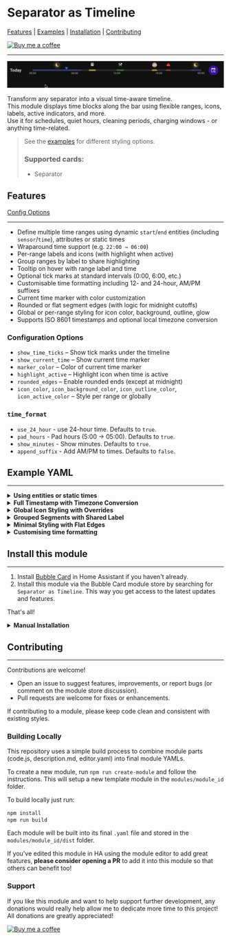 # Separator as Timeline

[Features](#features) | [Examples](#example-yaml) | [Installation](#install-this-module) | [Contributing](#contributing)

[![Buy me a coffee](https://img.shields.io/badge/Buy_me_a_coffee-yellow?logo=buymeacoffee&logoColor=darkred)](https://buymeacoffee.com/lsmarsden)

---

![TimelineUse.gif](assets/TimelineUse.gif)

Transform any separator into a visual time-aware timeline.  
This module displays time blocks along the bar using flexible ranges, icons, labels, active indicators, and more.  
Use it for schedules, quiet hours, cleaning periods, charging windows - or anything time-related.

> See the [examples](#example-yaml) for different styling options.
>
> ### Supported cards:
>
> - Separator

## Features

[Config Options](#configuration-options)

---

- Define multiple time ranges using dynamic `start`/`end` entities (including `sensor`/`time`), attributes or static times
- Wraparound time support (e.g. `22:00 → 06:00`)
- Per-range labels and icons (with highlight when active)
- Group ranges by label to share highlighting
- Tooltip on hover with range label and time
- Optional tick marks at standard intervals (0:00, 6:00, etc.)
- Customisable time formatting including 12- and 24-hour, AM/PM suffixes
- Current time marker with color customization
- Rounded or flat segment edges (with logic for midnight cutoffs)
- Global or per-range styling for icon color, background, outline, glow
- Supports ISO 8601 timestamps and optional local timezone conversion

### Configuration Options

- `show_time_ticks` – Show tick marks under the timeline
- `show_current_time` – Show current time marker
- `marker_color` – Color of current time marker
- `highlight_active` – Highlight icon when time is active
- `rounded_edges` – Enable rounded ends (except at midnight)
- `icon_color`, `icon_background_color`, `icon_outline_color`, `icon_active_color` – Style per range or globally

### `time_format`

- `use_24_hour` - use 24-hour time. Defaults to `true`.
- `pad_hours` - Pad hours (5:00 -> 05:00). Defaults to `true`.
- `show_minutes` - Show minutes. Defaults to `true`.
- `append_suffix` - Add AM/PM to times. Defaults to `false`.

## Example YAML

---

  <details>
    <summary><strong>Using entities or static times</strong></summary>
    <p>Mix entity-based and static times with individual labels/icons.</p>

![UsingEntitiesAndStaticTime.png](assets/UsingEntitiesAndStaticTime.png)

    type: custom:bubble-card
    card_type: separator
    modules:
      - default
      - separator_as_timeline
    separator_as_timeline:
      show_current_time: false
      rounded_edges: true
      marker_color: red
      ranges:
        "0":
          start: "12:30"
          end: "13:30"
          label: Lunch
          color: blue
          icon: mdi:food-apple
          icon_color: green
        "1":
          start_entity: sensor.sun_next_rising
          end: "09:00"
          label: School run
          icon: mdi:bus-school
          icon_color: yellow
          color: teal

  </details>

  <details>
    <summary><strong>Full Timestamp with Timezone Conversion</strong></summary>

![FullTimestampConversion.png](assets/FullTimestampConversion.png)

    type: custom:bubble-card
    card_type: separator
    modules:
      - default
      - separator_as_timeline
    separator_as_timeline:
      show_current_time: true
      marker_color: red
      ranges:
        "0":
          start: "2025-04-26T02:00:00+00:00"
          end: "2025-04-26T04:30:00+00:00"
          label: Remote Job
          color: blue
          icon: mdi:briefcase
    name: Remote Work
    icon: mdi:cloud

  </details>

  <details>
    <summary><strong>Global Icon Styling with Overrides</strong></summary>

![GlobalIconStyling.gif](assets/GlobalIconStyling.gif)

    type: custom:bubble-card
    card_type: separator
    modules:
      - default
      - separator_as_timeline
    separator_as_timeline:
      icon_color: orange
      icon_background_color: black
      icon_outline_color: yellow
      icon_active_color: orange
      show_time_ticks: true
      highlight_active: true
      ranges:
        "0":
          label: Sunset
          end_entity: sensor.sun_next_dusk
          start_entity: sensor.sun_next_setting
          color: deep-orange
          icon: mdi:weather-sunset-down
        "1":
          label: Sunrise
          start_entity: sensor.sun_next_dawn
          end_entity: sensor.sun_next_rising
          icon: mdi:weather-sunset-up
          color: deep-orange
        "2":
          label: Night
          start_entity: sensor.sun_next_dusk
          end_entity: sensor.sun_next_dawn
          icon: mdi:weather-night
          color: purple
          icon_color: white
    name: Sun
    icon: mdi:sun-clock

  </details>

  <details>
    <summary><strong>Grouped Segments with Shared Label</strong></summary>
    <p>Hovering over a segment highlights all segments with the same <code>label</code>, regardless of icon or color.</p>

![GroupLabels.gif](assets/GroupLabels.gif)

    type: custom:bubble-card
    card_type: separator
    modules:
      - default
      - separator_as_timeline
    separator_as_timeline:
      show_time_ticks: true
      show_current_time: false
      ranges:
        "0":
          start: "01:00"
          end: "01:20"
          label: Flight
          color: red
          icon: mdi:airplane-takeoff
          icon_outline_color: transparent
        "1":
          start: "01:15"
          end: "12:30"
          label: Flight
          color: orange
          icon: mdi:airplane
          icon_outline_color: transparent
        "2":
          start: "12:30"
          end: "12:50"
          label: Flight
          color: red
          icon: mdi:airplane-landing
          icon_outline_color: transparent
        "3":
          start: "15:30"
          end: "18:00"
          label: "Relax"
          color: green
          icon: mdi:umbrella-beach
          icon_color: yellow
          icon_outline_color: transparent

  </details>

  <details>
    <summary><strong>Minimal Styling with Flat Edges</strong></summary>

![Minimal.gif](assets/Minimal.gif)

    type: custom:bubble-card
    card_type: separator
    modules:
      - default
      - separator_as_timeline
    separator_as_timeline:
      show_time_ticks: false
      show_current_time: false
      rounded_edges: false
      ranges:
        "0":
          start: "01:00"
          end: "03:00"
          label: Task
          color: red
        "1":
          start: "10:30"
          end: "12:00"
          label: Lunch
          color: green
    name: Flat Layout
    icon: mdi:timeline

  </details>

  <details>
    <summary><strong>Customising time formatting</strong></summary>

![TimeCustomisation.gif](assets/TimeCustomisation.gif)

    type: custom:bubble-card
    card_type: separator
    modules:
      - default
      - separator_as_timeline
    separator_as_timeline:
      show_time_ticks: true
      show_current_time: false
      ranges:
        "0":
          start: "15:30"
          end: "18:00"
          label: "Study"
          color: blue
          icon: mdi:desk-lamp
          icon_color: blue
          icon_outline_color: purple
      time_format:
        use_24_hour: true
        append_suffix: false
        pad_hours: true
        show_minutes: true
        timeline:
          override: true
          use_24_hour: false
          append_suffix: true
          show_minutes: false
          pad_hours: false

  </details>

## Install this module

---

1. Install [Bubble Card](https://github.com/Clooos/Bubble-Card) in Home Assistant if you haven't already.
2. Install this module via the Bubble Card module store by searching for `Separator as Timeline`. This way you get access to the latest updates and features.

That's all!

<details><summary><strong>Manual Installation</strong></summary>

Built modules are available in the `modules/separator_as_timeline/dist/` folder for manual installation.

To install the built YAML directly, go to the module store and use the 'Import from YAML' option, then paste the built
module inside.

</details>

## Contributing

---

Contributions are welcome!

- Open an issue to suggest features, improvements, or report bugs (or comment on the module store discussion).
- Pull requests are welcome for fixes or enhancements.

If contributing to a module, please keep code clean and consistent with existing styles.

### Building Locally

This repository uses a simple build process to combine module parts (code.js, description.md, editor.yaml) into final module YAMLs.

To create a new module, run `npm run create-module` and follow the instructions. This will setup
a new template module in the `modules/module_id` folder.

To build locally just run:

```
npm install
npm run build
```

Each module will be built into its final `.yaml` file and stored in the `modules/module_id/dist` folder.

If you've edited this module in HA using the module editor to add great features, **please consider
opening a PR** to add it into this module so that others can benefit too!

### Support

If you like this module and want to help support further development, any donations
would really help allow me to dedicate more time to this project! All donations are greatly appreciated!

[![Buy me a coffee](https://img.shields.io/badge/Buy_me_a_coffee-yellow?logo=buymeacoffee&logoColor=darkred)](https://buymeacoffee.com/lsmarsden)

